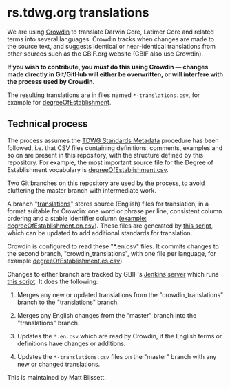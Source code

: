 # rs.tdwg.org translations

We are using [Crowdin](https://crowdin.com/project/darwin-core) to translate Darwin Core, Latimer Core and related terms into several languages.  Crowdin tracks when changes are made to the source text, and suggests identical or near-identical translations from other sources such as the GBIF.org website  (GBIF also use Crowdin).

**If you wish to contribute, you *must* do this using Crowdin — changes made directly in Git/GitHub will either be overwritten, or will interfere with the process used by Crowdin.**

The resulting translations are in files named `*-translations.csv`, for example for [degreeOfEstablishment](./degreeOfEstablishment/degreeOfEstablishment-translations.csv).

## Technical process

The process assumes the [TDWG Standards Metadata](https://rs.tdwg.org/) procedure has been followed, i.e. that CSV files containing definitions, comments, examples and so on are present in this repository, with the structure defined by this repository.  For example, the most important source file for the Degree of Establishment vocabulary is [degreeOfEstablishment.csv](./degreeOfEstablishment/degreeOfEstablishment.csv).

Two Git branches on this repository are used by the process, to avoid cluttering the master branch with intermediate work.

A branch "[translations](https://github.com/tdwg/rs.tdwg.org/tree/translations)" stores source (English) files for translation, in a format suitable for Crowdin: one word or phrase per line, consistent column ordering and a stable identifier column ([example: degreeOfEstablishment.en.csv](https://github.com/tdwg/rs.tdwg.org/blob/translations/degreeOfEstablishment/degreeOfEstablishment.en.csv)).  These files are generated by [this script](https://github.com/tdwg/rs.tdwg.org/blob/translations/process/translations/build-translations.py), which can be updated to add additional standards for translation.

Crowdin is configured to read these "*.en.csv" files.  It commits changes to the second branch, "crowdin_translations", with one file per language, for example [degreeOfEstablishment.es.csv](https://github.com/tdwg/rs.tdwg.org/blob/translations/degreeOfEstablishment/degreeOfEstablishment.es.csv)).

Changes to either branch are tracked by GBIF's [Jenkins server](https://builds.gbif.org/job/rs.tdwg.org-translations/) which runs [this script](https://github.com/tdwg/rs.tdwg.org/blob/translations/process/translations/update-crowdin-files.sh).  It does the following:

1. Merges any new or updated translations from the "crowdin_translations" branch to the "translations" branch.

2. Merges any English changes from the "master" branch into the "translations" branch.

3. Updates the `*.en.csv` which are read by Crowdin, if the English terms or definitions have changes or additions.

4. Updates the `*-translations.csv` files on the "master" branch with any new or changed translations.

This is maintained by Matt Blissett.
